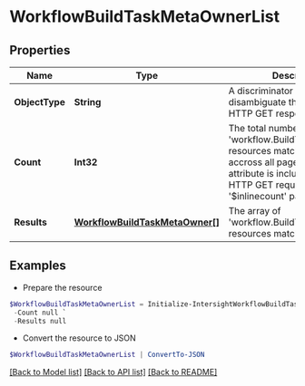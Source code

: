 # WorkflowBuildTaskMetaOwnerList
## Properties

Name | Type | Description | Notes
------------ | ------------- | ------------- | -------------
**ObjectType** | **String** | A discriminator value to disambiguate the schema of a HTTP GET response body. | 
**Count** | **Int32** | The total number of &#39;workflow.BuildTaskMetaOwner&#39; resources matching the request, accross all pages. The &#39;Count&#39; attribute is included when the HTTP GET request includes the &#39;$inlinecount&#39; parameter. | [optional] 
**Results** | [**WorkflowBuildTaskMetaOwner[]**](WorkflowBuildTaskMetaOwner.md) | The array of &#39;workflow.BuildTaskMetaOwner&#39; resources matching the request. | [optional] 

## Examples

- Prepare the resource
```powershell
$WorkflowBuildTaskMetaOwnerList = Initialize-IntersightWorkflowBuildTaskMetaOwnerList  -ObjectType null `
 -Count null `
 -Results null
```

- Convert the resource to JSON
```powershell
$WorkflowBuildTaskMetaOwnerList | ConvertTo-JSON
```

[[Back to Model list]](../README.md#documentation-for-models) [[Back to API list]](../README.md#documentation-for-api-endpoints) [[Back to README]](../README.md)


